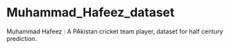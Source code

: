 # Muhammad_Hafeez_dataset
Muhammad Hafeez : A PAkistan cricket team player, dataset for half century prediction.
